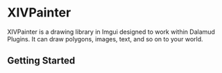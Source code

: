 # XIVPainter

XIVPainter is a drawing library in Imgui designed to work within Dalamud Plugins. It can draw polygons, images, text, and so on to your world.

## Getting Started

